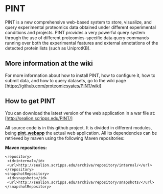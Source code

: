# PINT
PINT is a new comprehensive web-based system to store, visualize, and query experimental proteomics data obtained under different experimental conditions and projects. PINT provides a very powerful query system through the use of different proteomics-specific data query commands running over both the experimental features and external annotations of the detected protein lists (such as UniprotKB).

## More information at the wiki
For more information about how to install PINT, how to configure it, how to submit data, and how to query datasets, go to the wiki page [https://github.com/proteomicsyates/PINT/wiki]  
  
## How to get PINT
You can download the latest version of the web application in a war file at: [http://sealion.scripps.edu/PINT/]  
  
All source code is in this github project. 
It is divided in different modules, being [**pint_webapp**](https://github.com/proteomicsyates/PINT/tree/master/pint_webapp) the actual web application. All its dependencies can be retrieved by maven using the following Maven repositories:
  
**Maven repositories:**  
 ```
<repository>  
  <id>internal</id>  
  <url>http://sealion.scripps.edu/archiva/repository/internal/</url>  
</repository>  
<snapshotRepository>  
  <id>snapshots</id>  
  <url>http://sealion.scripps.edu/archiva/repository/snapshots/</url>  
</snapshotRepository>  
```
